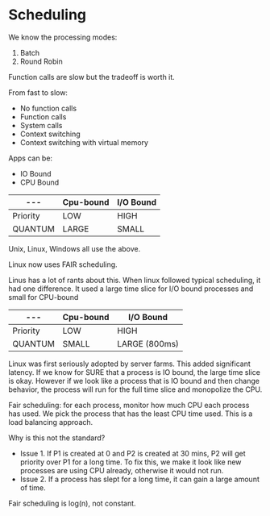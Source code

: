 # Scheduling

We know the processing modes:
1. Batch
2. Round Robin

Function calls are slow but the tradeoff is worth it.

From fast to slow:
- No function calls
- Function calls
- System calls
- Context switching
- Context switching with virtual memory


Apps can be:
- IO Bound
- CPU Bound

| --- | Cpu-bound | I/O Bound |
| --- | ---  | --- |
| Priority | LOW | HIGH |
| QUANTUM | LARGE | SMALL |

Unix, Linux, Windows all use the above.

Linux now uses FAIR scheduling.

Linus has a lot of rants about this. When linux followed typical scheduling, it had one difference. It used a large time slice for I/O bound processes and small for CPU-bound

| --- | Cpu-bound | I/O Bound |
| --- | ---  | --- |
| Priority | LOW | HIGH |
| QUANTUM | SMALL | LARGE (800ms) |

Linux was first seriously adopted by server farms. This added significant latency. 
If we know for SURE that a process is IO bound, the large time slice is okay. However if we look like a process that is IO bound and then change behavior, the process will run for the full time slice and monopolize the CPU. 

Fair scheduling: for each process, monitor how much CPU each process has used. We pick the process that has the least CPU time used. This is a load balancing approach. 

Why is this not the standard? 
- Issue 1. If P1 is created at 0 and P2 is created at 30 mins, P2 will get priority over P1 for a long time. To fix this, we make it look like new processes are using CPU already, otherwise it would not run.
- Issue 2. If a process has slept for a long time, it can gain a large amount of time.

Fair scheduling is log(n), not constant. 